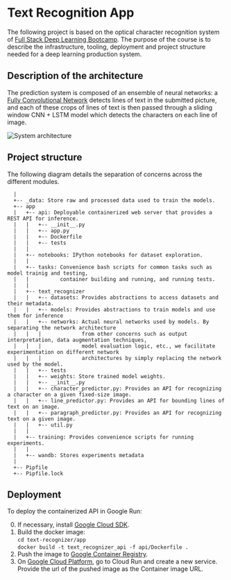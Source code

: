 # Text Recognition App

The following project is based on the optical character recognition system of [Full Stack Deep Learning Bootcamp](https://fullstackdeeplearning.com). The purpose of the course is to describe the infrastructure, tooling, deployment and project structure needed for a deep learning production system.

## Description of the architecture

The prediction system is composed of an ensemble of neural networks: a [Fully Convolutional Network](https://arxiv.org/abs/1411.4038)  detects lines of text in the submitted picture, and each of these crops of lines of text is then passed through a sliding window CNN + LSTM model which detects the characters on each line of image.

![System architecture](./img/architecture.png)

## Project structure

The following diagram details the separation of concerns across the different modules.

```
  |
  +-- _data: Store raw and processed data used to train the models.
  +-- app
  |   +-- api: Deployable containerized web server that provides a REST API for inference.
  |   |   +-- __init__.py
  |   |   +-- app.py
  |   |   +-- Dockerfile
  |   |   +-- tests
  |   |
  |   +-- notebooks: IPython notebooks for dataset exploration.
  |   |
  |   +-- tasks: Convenience bash scripts for common tasks such as model trainig and testing, 
  |   |          container building and running, and running tests.
  |   |
  |   +-- text_recognizer
  |   |   +-- datasets: Provides abstractions to access datasets and their metadata.
  |   |   +-- models: Provides abstractions to train models and use them for inference
  |   |   +-- networks: Actual neural networks used by models. By separating the network architecture
  |   |   |             from other concerns such as output interpretation, data augmentation techniques,
  |   |   |             model evaluation logic, etc., we facilitate experimentation on different network
  |   |   |             architectures by simply replacing the network used by the model.
  |   |   +-- tests
  |   |   +-- weights: Store trained model weights.
  |   |   +-- __init__.py
  |   |   +-- character_predictor.py: Provides an API for recognizing a character on a given fixed-size image.
  |   |   +-- line_predictor.py: Provides an API for bounding lines of text on an image.
  |   |   +-- paragraph_predictor.py: Provides an API for recognizing text on a given image.
  |   |   +-- util.py
  |   |
  |   +-- training: Provides convenience scripts for running experiments.
  |   |
  |   +-- wandb: Stores experiments metadata
  |
  +-- Pipfile
  +-- Pipfile.lock
```

## Deployment

To deploy the containerized API in Google Run:

0. If necessary, install [Google Cloud SDK](https://cloud.google.com/sdk/install).
1. Build the docker image:  
  `cd text-recognizer/app`  
  `docker build -t text_recognizer_api -f api/Dockerfile .`
2. Push the image to [Google Container Registry](https://cloud.google.com/container-registry/docs/pushing-and-pulling).
3. On [Google Cloud Platform](https://console.cloud.google.com), go to Cloud Run and create a new service.  Provide the url of the pushed image as the Container image URL.

